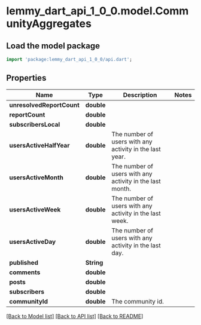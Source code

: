 # lemmy_dart_api_1_0_0.model.CommunityAggregates

## Load the model package
```dart
import 'package:lemmy_dart_api_1_0_0/api.dart';
```

## Properties
Name | Type | Description | Notes
------------ | ------------- | ------------- | -------------
**unresolvedReportCount** | **double** |  | 
**reportCount** | **double** |  | 
**subscribersLocal** | **double** |  | 
**usersActiveHalfYear** | **double** | The number of users with any activity in the last year. | 
**usersActiveMonth** | **double** | The number of users with any activity in the last month. | 
**usersActiveWeek** | **double** | The number of users with any activity in the last week. | 
**usersActiveDay** | **double** | The number of users with any activity in the last day. | 
**published** | **String** |  | 
**comments** | **double** |  | 
**posts** | **double** |  | 
**subscribers** | **double** |  | 
**communityId** | **double** | The community id. | 

[[Back to Model list]](../README.md#documentation-for-models) [[Back to API list]](../README.md#documentation-for-api-endpoints) [[Back to README]](../README.md)


